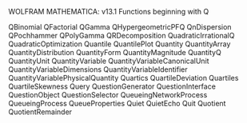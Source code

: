 
WOLFRAM MATHEMATICA: v13.1
Functions beginning with Q

QBinomial
QFactorial
QGamma
QHypergeometricPFQ
QnDispersion
QPochhammer
QPolyGamma
QRDecomposition
QuadraticIrrationalQ
QuadraticOptimization
Quantile
QuantilePlot
Quantity
QuantityArray
QuantityDistribution
QuantityForm
QuantityMagnitude
QuantityQ
QuantityUnit
QuantityVariable
QuantityVariableCanonicalUnit
QuantityVariableDimensions
QuantityVariableIdentifier
QuantityVariablePhysicalQuantity
Quartics
QuartileDeviation
Quartiles
QuartileSkewness
Query
QuestionGenerator
QuestionInterface
QuestionObject
QuestionSelector
QueueingNetworkProcess
QueueingProcess
QueueProperties
Quiet
QuietEcho
Quit
Quotient
QuotientRemainder
